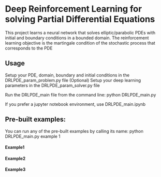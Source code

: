 # Deep Reinforcement Learning for solving Partial Differential Equations

This project learns a neural network that solves elliptic/parabolic PDEs with initial and boundary conditions in a bounded domain.
The reinforcement learning objective is the martingale condition of the stochastic process that corresponds to the PDE

## Usage

Setup your PDE, domain, boundary and initial conditions in the DRLPDE_param_problem.py file
    (Optional) Setup your deep learning parameters in the DRLPDE_param_solver.py file

Run the DRLPDE_main file from the command line: python DRLPDE_main.py

If you prefer a jupyter notebook environment, use DRLPDE_main.ipynb 

## Pre-built examples:

You can run any of the pre-built examples by calling its name: python DRLPDE_main.py example 1
    
#### Example1

#### Example2

#### Example3
